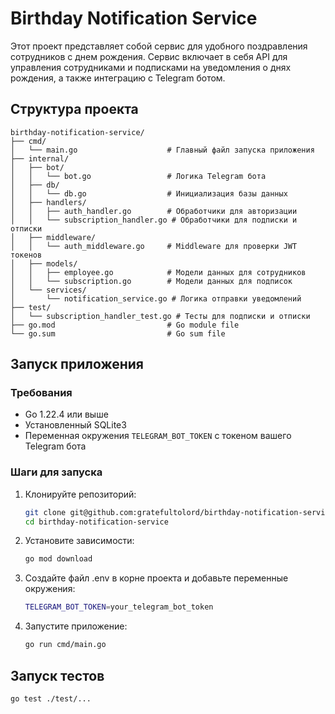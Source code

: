 # Birthday Notification Service

Этот проект представляет собой сервис для удобного поздравления сотрудников с днем рождения. Сервис включает в себя API для управления сотрудниками и подписками на уведомления о днях рождения, а также интеграцию с Telegram ботом.

## Структура проекта

```plaintext
birthday-notification-service/
├── cmd/
│   └── main.go                    # Главный файл запуска приложения
├── internal/
│   ├── bot/
│   │   └── bot.go                 # Логика Telegram бота
│   ├── db/
│   │   └── db.go                  # Инициализация базы данных
│   ├── handlers/
│   │   ├── auth_handler.go        # Обработчики для авторизации
│   │   └── subscription_handler.go # Обработчики для подписки и отписки
│   ├── middleware/
│   │   └── auth_middleware.go     # Middleware для проверки JWT токенов
│   ├── models/
│   │   ├── employee.go            # Модели данных для сотрудников
│   │   └── subscription.go        # Модели данных для подписок
│   └── services/
│       └── notification_service.go # Логика отправки уведомлений
├── test/
│   └── subscription_handler_test.go # Тесты для подписки и отписки
├── go.mod                         # Go module file
└── go.sum                         # Go sum file
```
## Запуск приложения

### Требования

- Go 1.22.4 или выше
- Установленный SQLite3
- Переменная окружения `TELEGRAM_BOT_TOKEN` с токеном вашего Telegram бота

### Шаги для запуска

1. Клонируйте репозиторий:

   ```sh
   git clone git@github.com:gratefultolord/birthday-notification-service.git
   cd birthday-notification-service
2. Установите зависимости:
   ```sh
   go mod download
3. Создайте файл .env в корне проекта и добавьте переменные окружения:
   ```sh
   TELEGRAM_BOT_TOKEN=your_telegram_bot_token
4. Запустите приложение:
   ```sh
   go run cmd/main.go

## Запуск тестов
```sh
go test ./test/...



